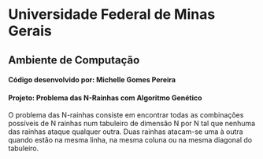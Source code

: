 # Universidade Federal de Minas Gerais 

## Ambiente de Computação

#### Código desenvolvido por: Michelle Gomes Pereira

#### Projeto: Problema das N-Rainhas com Algoritmo Genético

O problema das N-rainhas consiste em encontrar todas as combinações possíveis de N rainhas 
num tabuleiro de dimensão N por N tal que nenhuma das rainhas ataque qualquer outra. Duas 
rainhas atacam-se uma à outra quando estão na mesma linha, na mesma coluna ou na mesma diagonal 
do tabuleiro. 